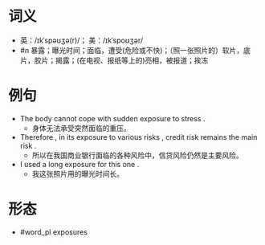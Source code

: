 # 词义
- 英：/ɪkˈspəʊʒə(r)/； 美：/ɪkˈspoʊʒər/
- #n 暴露；曝光时间；面临，遭受(危险或不快)；（照一张照片的）软片，底片，胶片；揭露；(在电视、报纸等上的)亮相，被报道；挨冻
# 例句
- The body cannot cope with sudden exposure to stress .
	- 身体无法承受突然面临的重压。
- Therefore , in its exposure to various risks , credit risk remains the main risk .
	- 所以在我国商业银行面临的各种风险中，信贷风险仍然是主要风险。
- I used a long exposure for this one .
	- 我这张照片用的曝光时间长。
# 形态
- #word_pl exposures
